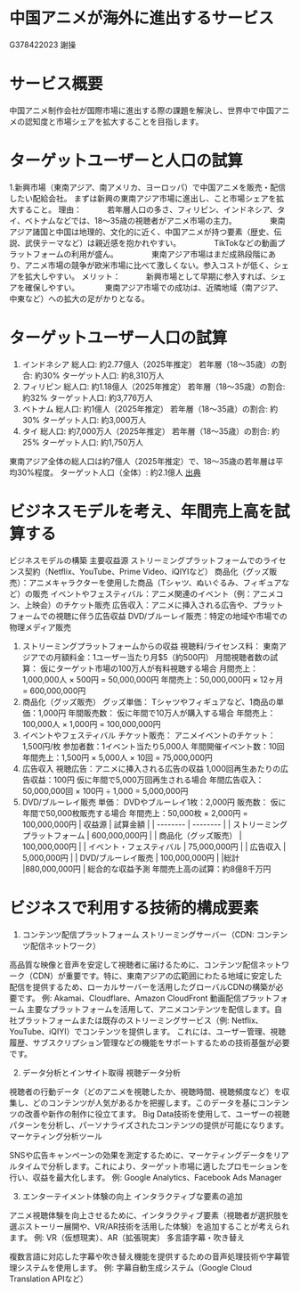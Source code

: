 # 中国アニメが海外に進出するサービス
G378422023 謝操

# サービス概要
中国アニメ制作会社が国際市場に進出する際の課題を解決し、世界中で中国アニメの認知度と市場シェアを拡大することを目指します。

# ターゲットユーザーと人口の試算
1.新興市場（東南アジア、南アメリカ、ヨーロッパ）で中国アニメを販売・配信したい配給会社。
  まずは新興の東南アジア市場に進出し、こと市場シェアを拡大すること。
  理由：
  　　　若年層人口の多さ、フィリピン、インドネシア、タイ、ベトナムなどでは、18～35歳の視聴者がアニメ市場の主力。
　　　　東南アジア諸国と中国は地理的、文化的に近く、中国アニメが持つ要素（歴史、伝説、武侠テーマなど）は親近感を抱かれやすい。
　　　　TikTokなどの動画プラットフォームの利用が盛ん。
　　　　東南アジア市場はまだ成熟段階にあり、アニメ市場の競争が欧米市場に比べて激しくない。参入コストが低く、シェアを拡大しやすい。
  メリット：
  　　　新興市場として早期に参入すれば、シェアを確保しやすい。
  　　　東南アジア市場での成功は、近隣地域（南アジア、中東など）への拡大の足がかりとなる。

# ターゲットユーザー人口の試算
1. インドネシア
総人口: 約2.77億人（2025年推定）
若年層（18～35歳）の割合: 約30%
ターゲット人口: 約8,310万人
2. フィリピン
総人口: 約1.18億人（2025年推定）
若年層（18～35歳）の割合: 約32%
ターゲット人口: 約3,776万人
3. ベトナム
総人口: 約1億人（2025年推定）
若年層（18～35歳）の割合: 約30%
ターゲット人口: 約3,000万人
4. タイ
総人口: 約7,000万人（2025年推定）
若年層（18～35歳）の割合: 約25%
ターゲット人口: 約1,750万人

東南アジア全体の総人口は約7億人（2025年推定）で、18～35歳の若年層は平均30%程度。
ターゲット人口（全体）: 約2.1億人
[出典](https://www.cm.com/zh-cn/blog/new-ecommerce-growth-points-in-southeast-asia/?utm_source=chatgpt.com)


# ビジネスモデルを考え、年間売上高を試算する
ビジネスモデルの構築
主要収益源
ストリーミングプラットフォームでのライセンス契約（Netflix、YouTube、Prime Video、iQIYIなど）
商品化（グッズ販売）：アニメキャラクターを使用した商品（Tシャツ、ぬいぐるみ、フィギュアなど）の販売
イベントやフェスティバル：アニメ関連のイベント（例：アニメコン、上映会）のチケット販売
広告収入：アニメに挿入される広告や、プラットフォームでの視聴に伴う広告収益
DVD/ブルーレイ販売：特定の地域や市場での物理メディア販売
1. ストリーミングプラットフォームからの収益
視聴料/ライセンス料：
東南アジアでの月額料金：1ユーザー当たり月$5（約500円）
月間視聴者数の試算：
仮にターゲット市場の100万人が有料視聴する場合
月間売上：1,000,000人 × 500円 = 50,000,000円
年間売上：50,000,000円 × 12ヶ月 = 600,000,000円
2. 商品化（グッズ販売）
グッズ単価：
Tシャツやフィギュアなど、1商品の単価：1,000円
年間販売数：
仮に年間で10万人が購入する場合
年間売上：100,000人 × 1,000円 = 100,000,000円
3. イベントやフェスティバル
チケット販売：
アニメイベントのチケット：1,500円/枚
参加者数：1イベント当たり5,000人
年間開催イベント数：10回
年間売上：1,500円 × 5,000人 × 10回 = 75,000,000円
4. 広告収入
視聴広告：アニメに挿入される広告の収益
1,000回再生あたりの広告収益：100円
仮に年間で5,000万回再生される場合
年間広告収入：50,000,000回 × 100円 ÷ 1,000 = 5,000,000円
5. DVD/ブルーレイ販売
単価：
DVDやブルーレイ1枚：2,000円
販売数：
仮に年間で50,000枚販売する場合
年間売上：50,000枚 × 2,000円 = 100,000,000円
| 収益源     |  試算金額     |
| -------- | -------- |
| ストリーミングプラットフォーム    | 	600,000,000円    |
| 商品化（グッズ販売）   | 100,000,000円     |
| イベント・フェスティバル     | 75,000,000円    |
| 広告収入  | 5,000,000円     |
| DVD/ブルーレイ販売    | 100,000,000円    |
|総計          |880,000,000円  |
総合的な収益予測
年間売上高の試算：約8億8千万円

#  ビジネスで利用する技術的構成要素
1. コンテンツ配信プラットフォーム
ストリーミングサーバー（CDN: コンテンツ配信ネットワーク）

高品質な映像と音声を安定して視聴者に届けるために、コンテンツ配信ネットワーク（CDN）が重要です。特に、東南アジアの広範囲にわたる地域に安定した配信を提供するため、ローカルサーバーを活用したグローバルCDNの構築が必要です。
例: Akamai、Cloudflare、Amazon CloudFront
動画配信プラットフォーム
主要なプラットフォームを活用して、アニメコンテンツを配信します。自社プラットフォームまたは既存のストリーミングサービス（例: Netflix、YouTube、iQIYI）でコンテンツを提供します。
これには、ユーザー管理、視聴履歴、サブスクリプション管理などの機能をサポートするための技術基盤が必要です。

2. データ分析とインサイト取得
視聴データ分析

視聴者の行動データ（どのアニメを視聴したか、視聴時間、視聴頻度など）を収集し、どのコンテンツが人気があるかを把握します。このデータを基にコンテンツの改善や新作の制作に役立てます。
Big Data技術を使用して、ユーザーの視聴パターンを分析し、パーソナライズされたコンテンツの提供が可能になります。
マーケティング分析ツール

SNSや広告キャンペーンの効果を測定するために、マーケティングデータをリアルタイムで分析します。これにより、ターゲット市場に適したプロモーションを行い、収益を最大化します。
例: Google Analytics、Facebook Ads Manager

3. エンターテイメント体験の向上
インタラクティブな要素の追加

アニメ視聴体験を向上させるために、インタラクティブ要素（視聴者が選択肢を選ぶストーリー展開や、VR/AR技術を活用した体験）を追加することが考えられます。
例: VR（仮想現実）、AR（拡張現実）
多言語字幕・吹き替え

複数言語に対応した字幕や吹き替え機能を提供するための音声処理技術や字幕管理システムを使用します。
例: 字幕自動生成システム（Google Cloud Translation APIなど）

